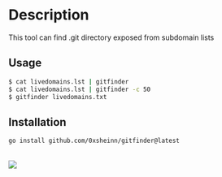# Description
This tool can find .git directory exposed from subdomain lists

## Usage 
```bash
$ cat livedomains.lst | gitfinder 
$ cat livedomains.lst | gitfinder -c 50
$ gitfinder livedomains.txt
```

## Installation

```bash
go install github.com/0xsheinn/gitfinder@latest
```
<br>
<img src="img/poc.png">
